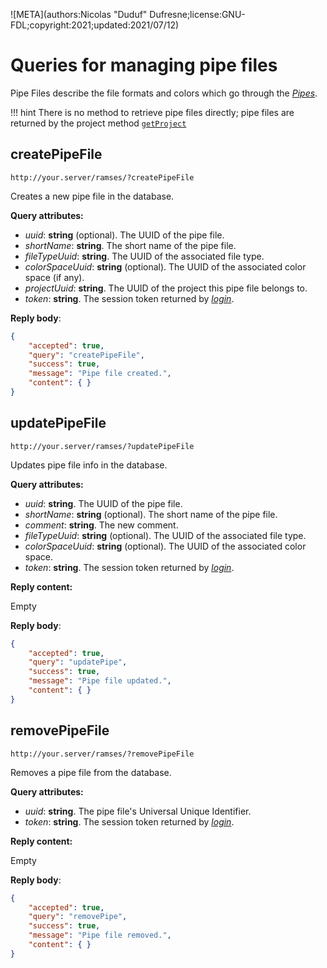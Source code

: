 ![META](authors:Nicolas "Duduf" Dufresne;license:GNU-FDL;copyright:2021;updated:2021/07/12)

# Queries for managing pipe files

Pipe Files describe the file formats and colors which go through the *[Pipes](pipes.md)*.

!!! hint
    There is no method to retrieve pipe files directly; pipe files are returned by the project method [`getProject`](projects.md#getproject)

## createPipeFile

`http://your.server/ramses/?createPipeFile`

Creates a new pipe file in the database.

**Query attributes:**

- *uuid*: **string** (optional). The UUID of the pipe file.
- *shortName*: **string**. The short name of the pipe file.
- *fileTypeUuid*: **string**. The UUID of the associated file type.
- *colorSpaceUuid*: **string** (optional). The UUID of the associated color space (if any).
- *projectUuid*: **string**. The UUID of the project this pipe file belongs to.
- *token*: **string**. The session token returned by [*login*](general.md#login).

**Reply body**:

```json
{
    "accepted": true,
    "query": "createPipeFile",
    "success": true,
    "message": "Pipe file created.",
    "content": { }
}
```

## updatePipeFile

`http://your.server/ramses/?updatePipeFile`

Updates pipe file info in the database.

**Query attributes:**

- *uuid*: **string**. The UUID of the pipe file.
- *shortName*: **string** (optional). The short name of the pipe file.
- *comment*: **string**. The new comment.
- *fileTypeUuid*: **string** (optional). The UUID of the associated file type.
- *colorSpaceUuid*: **string** (optional). The UUID of the associated color space.
- *token*: **string**. The session token returned by [*login*](general.md#login).

**Reply content:**

Empty

**Reply body**:

```json
{
    "accepted": true,
    "query": "updatePipe",
    "success": true,
    "message": "Pipe file updated.",
    "content": { }
}
```

## removePipeFile

`http://your.server/ramses/?removePipeFile`

Removes a pipe file from the database.

**Query attributes:**

- *uuid*: **string**. The pipe file's Universal Unique Identifier.
- *token*: **string**. The session token returned by [*login*](general.md#login).

**Reply content:**

Empty

**Reply body**:

```json
{
    "accepted": true,
    "query": "removePipe",
    "success": true,
    "message": "Pipe file removed.",
    "content": { }
}
```
